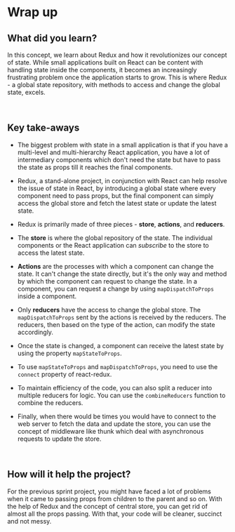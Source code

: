 # **Wrap up**

## What did you learn?

In this concept, we learn about Redux and how it revolutionizes our concept of state. While small applications built on React can be content with handling state inside the components, it becomes an increasingly frustrating problem once the application starts to grow. This is where Redux - a global state repository, with methods to access and change the global state, excels.

<br />

## Key take-aways

- The biggest problem with state in a small application is that if you have a multi-level and multi-hierarchy React application, you have a lot of intermediary components which don't need the state but have to pass the state as props till it reaches the final components.

- Redux, a stand-alone project, in conjunction with React can help resolve the issue of state in React, by introducing a global state where every component need to pass props, but the final component can simply access the global store and fetch the latest state or update the latest state.
- Redux is primarily made of three pieces - **store**, **actions**, and **reducers**.
- The **store** is where the global repository of the state. The individual components or the React application can *subscribe* to the store to access the latest state.
- **Actions** are the processes with which a component can change the state. It can't change the state directly, but it's the only way and method by which the component can request to change the state. In a component, you can request a change by using ```mapDispatchToProps``` inside a component.
- Only **reducers** have the access to change the global store. The ```mapDispatchToProps``` sent by the actions is received by the reducers. The reducers, then based on the type of the action, can modify the state accordingly.
- Once the state is changed, a component can receive the latest state by using the property ```mapStateToProps```.
- To use ```mapStateToProps``` and ```mapDispatchToProps```, you need to use the ```connect``` property of react-redux.
- To maintain efficiency of the code, you can also split a reducer into multiple reducers for logic. You can use the ```combineReducers``` function to combine the reducers.
- Finally, when there would be times you would have to connect to the web server to fetch the data and update the store, you can use the concept of middleware like thunk which deal with asynchronous requests to update the store.

<br />

## How will it help the project?

For the previous sprint project, you might have faced a lot of problems when it came to passing props from children to the parent and so on. With the help of Redux and the concept of central store, you can get rid of almost all the props passing. With that, your code will be cleaner, succinct and not messy.